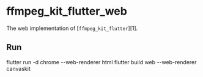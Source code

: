 # ffmpeg_kit_flutter_web

The web implementation of [`ffmpeg_kit_flutter`][1].

## Run

flutter run -d chrome --web-renderer html
flutter build web --web-renderer canvaskit


